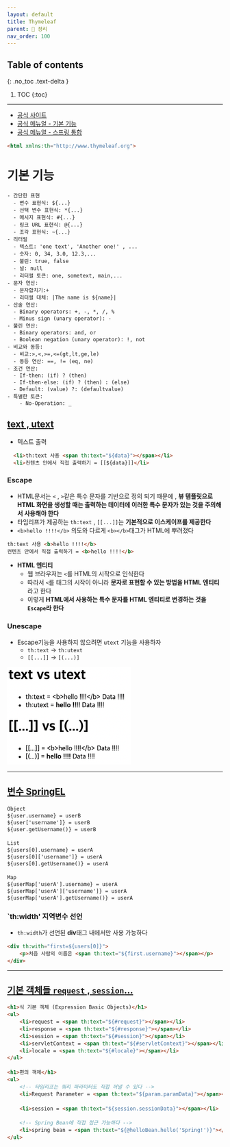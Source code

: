 ```yaml
---
layout: default
title: Thymeleaf
parent: 📕 정리
nav_order: 100
---
```

## Table of contents
{: .no_toc .text-delta }

1. TOC
{:toc}
---

- [공식 사이트](https://www.thymeleaf.org/)
- [공식 메뉴얼 - 기본 기능](https://www.thymeleaf.org/doc/tutorials/3.0/usingthymeleaf.html)
- [공식 메뉴얼 - 스프링 통합](https://www.thymeleaf.org/doc/tutorials/3.0/thymeleafspring.html)

```html
<html xmlns:th="http://www.thymeleaf.org">
```


# 기본 기능

```
- 간단한 표현
  - 변수 표현식: ${...}
  - 선택 변수 표현식: *{...}
  - 메시지 표현식: #{...}
  - 링크 URL 표현식: @{...}
  - 조각 표현식: ~{...}
- 리터럴
  - 텍스트: 'one text', 'Another one!' , ...
  - 숫자: 0, 34, 3.0, 12.3,...
  - 불린: true, false
  - 널: null
  - 리터럴 토큰: one, sometext, main,...
- 문자 연산:
  - 문자합치기:+
  - 리터럴 대체: |The name is ${name}|
- 산술 연산:
  - Binary operators: +, -, *, /, %
  - Minus sign (unary operator): - 
- 불린 연산:
  - Binary operators: and, or
  - Boolean negation (unary operator): !, not 
- 비교와 동등:
  - 비교:>,<,>=,<=(gt,lt,ge,le)
  - 동등 연산: ==, != (eq, ne)
- 조건 연산:
  - If-then: (if) ? (then)
  - If-then-else: (if) ? (then) : (else)
  - Default: (value) ?: (defaultvalue)
- 특별한 토큰:
    - No-Operation: _
```

## [text , utext](https://github.com/jdalma/thymeleaf-basic/pull/1/commits/a3190a395326674f67dbb5dc6ec1ab6d0e3bde22)
- 텍스트 출력
  
```html
  <li>th:text 사용 <span th:text="${data}"></span></li>
  <li>컨텐츠 안에서 직접 출력하기 = [[${data}]]</li>
```

### Escape
- HTML문서는 `<` , `>`같은 특수 문자를 기반으로 정의 되기 때문에 , **뷰 템플릿으로 HTML 화면을 생성할 때는 출력하는 데이터에 이러한 특수 문자가 있는 것을 주의해서 사용해야 한다**
- 타임리프가 제공하는 `th:text` , `[[...]]`는 **기본적으로 이스케이프를 제공한다**
- `<b>hello !!!!</b>` 의도와 다르게 `<b></b>`태그가 HTML에 뿌려졌다

```html
th:text 사용 <b>hello !!!!</b>
컨텐츠 안에서 직접 출력하기 = <b>hello !!!!</b>
```

- **HTML 엔티티**
  - 웹 브라우저는 `<`를 HTML의 시작으로 인식한다
  - 따라서 `<`를 태그의 시작이 아니라 **문자로 표현할 수 있는 방법을 HTML 엔티티**라고 한다
  - 이렇게 **HTML에서 사용하는 특수 문자를 HTML 엔티티로 변경하는 것을 `Escape`라 한다** 

### Unescape
- Escape기능을 사용하지 않으려면 `utext` 기능을 사용하자 
  - `th:text` → `th:utext`
  - `[[...]]` → `[(...)]`

![](../../assets/images/algorithmTheory/thymeleaf/textutext.png)

***

## [변수 SpringEL](https://github.com/jdalma/thymeleaf-basic/pull/1/commits/166449e9184fa4c12ddef51aa80168bf4e74ab6d)

```
Object
${user.username} = userB
${user['username']} = userB
${user.getUsername()} = userB

List
${users[0].username} = userA
${users[0]['username']} = userA
${users[0].getUsername()} = userA

Map
${userMap['userA'].username} = userA
${userMap['userA']['username']} = userA
${userMap['userA'].getUsername()} = userA
```

### `th:width' 지역변수 선언

- `th:width`가 선언된 **div**태그 내에서만 사용 가능하다

```html
<div th:with="first=${users[0]}">
    <p>처음 사람의 이름은 <span th:text="${first.username}"></span></p>
</div>
```

***

## [기본 객체들 `request` , `session`...](https://github.com/jdalma/thymeleaf-basic/pull/1/commits/b8e16a64ac31b3ab5210ef793011669f504b10b3)

```html
<h1>식 기본 객체 (Expression Basic Objects)</h1>
<ul>
    <li>request = <span th:text="${#request}"></span></li>
    <li>response = <span th:text="${#response}"></span></li>
    <li>session = <span th:text="${#session}"></span></li>
    <li>servletContext = <span th:text="${#servletContext}"></span></li>
    <li>locale = <span th:text="${#locale}"></span></li>
</ul>

<h1>편의 객체</h1>
<ul>
    <!-- 타임리프는 쿼리 파라미터도 직접 꺼낼 수 있다 -->
    <li>Request Parameter = <span th:text="${param.paramData}"></span></li>
    
    <li>session = <span th:text="${session.sessionData}"></span></li>

    <!-- Spring Bean에 직접 접근 가능하다 -->
    <li>spring bean = <span th:text="${@helloBean.hello('Spring!')}"></span></li>
</ul>
```